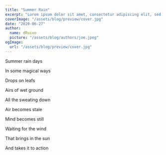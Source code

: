 ```yaml
---
title: "Summer Rain"
excerpt: "Lorem ipsum dolor sit amet, consectetur adipiscing elit, sed do eiusmod tempor incididunt ut labore et dolore magna aliqua. Praesent elementum facilisis leo vel fringilla est ullamcorper eget. At imperdiet dui accumsan sit amet nulla facilities morbi tempus."
coverImage: "/assets/blog/preview/cover.jpg"
date: "2020-06-27"
author:
  name: dRuivo
  picture: "/assets/blog/authors/joe.jpeg"
ogImage:
  url: "/assets/blog/preview/cover.jpg"
---
```


Summer rain days

In some magical ways

Drops on leafs

Airs of wet ground

All the sweating down

Air becomes stale

Mind becomes still

Waiting for the wind

That brings in the sun

And takes it to action
